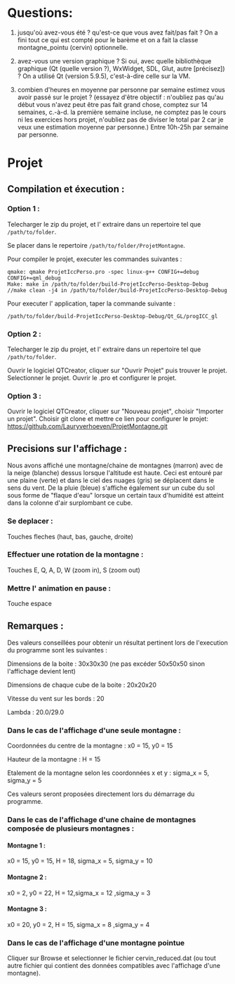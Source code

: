 # Questions: 
1) jusqu'où avez-vous été ? qu'est-ce que vous avez fait/pas fait ?
On a fini tout ce qui est compté pour le barème et on a fait la classe montagne_pointu (cervin) optionnelle. 

2) avez-vous une version graphique ? Si oui, avec quelle bibliothèque graphique (Qt (quelle version ?), WxWidget, SDL, Glut, autre [précisez]) ?
On a utilisé Qt (version 5.9.5), c'est-à-dire celle sur la VM. 

3) combien d'heures en moyenne par personne par semaine estimez vous avoir passé sur le projet ? (essayez d'être objectif : n'oubliez pas qu'au début vous n'avez peut être pas fait grand chose, comptez sur 14 semaines, c.-à-d. la première semaine incluse, ne comptez pas le cours ni les exercices hors projet, n'oubliez pas de diviser le total par 2 car je veux une estimation moyenne par personne.)
Entre 10h-25h par semaine par personne. 


# Projet

## Compilation et éxecution : 

### Option 1 : 

Telecharger le zip du projet, et l' extraire dans un repertoire tel que `/path/to/folder`.

Se placer dans le repertoire `/path/to/folder/ProjetMontagne`.

Pour compiler le projet, executer les commandes suivantes :

```
qmake: qmake ProjetIccPerso.pro -spec linux-g++ CONFIG+=debug CONFIG+=qml_debug
Make: make in /path/to/folder/build-ProjetIccPerso-Desktop-Debug
//make clean -j4 in /path/to/folder/build-ProjetIccPerso-Desktop-Debug
```

Pour executer l' application, taper la commande suivante :

```
/path/to/folder/build-ProjetIccPerso-Desktop-Debug/Qt_GL/progICC_gl
```

### Option 2 : 

Telecharger le zip du projet, et l' extraire dans un repertoire tel que `/path/to/folder`.

Ouvrir le logiciel QTCreator, cliquer sur "Ouvrir Projet" puis trouver le projet. Selectionner le projet. Ouvrir le .pro et configurer le projet.

### Option 3 : 

Ouvrir le logiciel QTCreator, cliquer sur "Nouveau projet", choisir "Importer un projet". Choisir git clone et mettre ce lien pour configurer le projet: https://github.com/Lauryverhoeven/ProjetMontagne.git

## Precisions sur l'affichage : 

Nous avons affiché une montagne/chaine de montagnes (marron) avec de la neige (blanche) dessus lorsque l'altitude est haute. Ceci est entouré par une plaine (verte) et dans le ciel des nuages (gris) se déplacent dans le sens du vent. De la pluie (bleue) s'affiche également sur un cube du sol sous forme de "flaque d'eau" lorsque un certain taux d'humidité est atteint dans la colonne d'air surplombant ce cube. 

### Se deplacer : 
Touches fleches (haut, bas, gauche, droite)

### Effectuer une rotation de la montagne : 
Touches E, Q, A, D, W (zoom in), S (zoom out)

### Mettre l' animation en pause : 
Touche espace 

## Remarques : 

Des valeurs conseillées pour obtenir un résultat pertinent lors de l'execution du programme sont les suivantes :

Dimensions de la boite : 30x30x30 (ne pas excéder 50x50x50 sinon l'affichage devient lent)

Dimensions de chaque cube de la boite : 20x20x20

Vitesse du vent sur les bords : 20 

Lambda : 20.0/29.0

### Dans le cas de l'affichage d'une seule montagne : 

Coordonnées du centre de la montagne : x0 = 15, y0 = 15

Hauteur de la montagne : H = 15

Etalement de la montagne selon les coordonnées x et y : sigma_x = 5, sigma_y = 5

Ces valeurs seront proposées directement lors du démarrage du programme. 

### Dans le cas de l'affichage d'une chaine de montagnes composée de plusieurs montagnes : 
#### Montagne 1 : 
x0 = 15, y0 = 15, H = 18, sigma_x = 5, sigma_y = 10
#### Montagne 2 :
x0 = 2, y0 = 22, H = 12,sigma_x = 12 ,sigma_y = 3
#### Montagne 3 : 
x0 = 20, y0 = 2, H = 15, sigma_x = 8 ,sigma_y = 4

### Dans le cas de l'affichage d'une montagne pointue

Cliquer sur Browse et selectionner le fichier cervin_reduced.dat (ou tout autre fichier qui contient des données compatibles avec l'affichage d'une montagne). 

